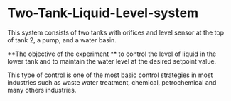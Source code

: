 # Two-Tank-Liquid-Level-system


This system consists of two tanks with orifices and level sensor at the top of tank 2, a pump, and a water basin. 

**The objective of the experiment ** 
to control the level of liquid in the lower tank and to maintain the water level at the desired setpoint value. 

This type of control is one of the most basic control strategies in most industries such as waste water treatment, chemical, petrochemical and many others industries.
